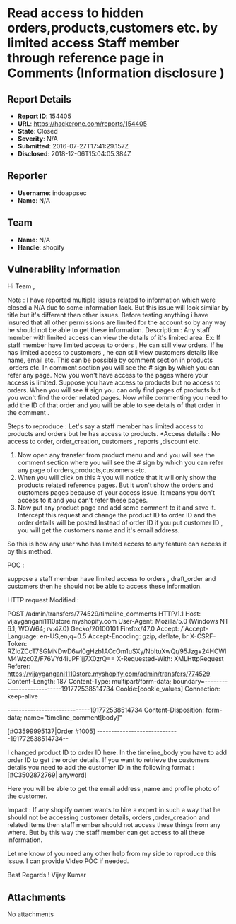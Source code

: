 # Read access to hidden orders,products,customers etc. by limited access Staff member through reference page in Comments (Information disclosure )

## Report Details
- **Report ID**: 154405
- **URL**: https://hackerone.com/reports/154405
- **State**: Closed
- **Severity**: N/A
- **Submitted**: 2016-07-27T17:41:29.157Z
- **Disclosed**: 2018-12-06T15:04:05.384Z

## Reporter
- **Username**: indoappsec
- **Name**: N/A

## Team
- **Name**: N/A
- **Handle**: shopify

## Vulnerability Information
Hi Team ,

Note : I have reported multiple issues related to information which were closed a N/A due to some information lack. But this issue will look similar by title but it's different then other issues. Before testing anything i have insured that all other permissions are limited for the account so by any way he should not be able to get these information. 
Description : Any staff member with limited access can view the details of it's limited area. 
Ex: If staff member have limited access to orders , He can still view orders. If he has limited access to customers , he can still view customers details like name, email etc. 
This can be possible by comment section in products ,orders etc. In comment section you will see the # sign by which you can refer any page. Now you won't have access to the pages where your access is limited. Suppose you have access to products but no access to orders. When you will see # sign you can only find pages of products but you won't find the order related pages.
Now while commenting you need to add the ID of that order and you will be able to see details of that order in the comment . 


Steps to reproduce : 
Let's say a staff member has limited access to products and orders but he has access to products.
*Access details : No access to order, order_creation, customers , reports ,discount etc. 

1. Now open any transfer from product menu and and you will see the comment section where you will see the # sign by which you can refer any page of orders,products,customers etc. 
2. When you will click on this # you will notice that it will only show the products related reference pages. But it won't show the orders and customers pages because of your access issue. It means you don't access to it and you can't refer these pages.
3. Now put any product page and add some comment to it and save it. Intercept this request and change the product ID to order ID and the order details will be posted.Instead of order ID if you put customer ID , you will get the customers name and it's email address. 

So this is how any user who has limited access to any feature can access it by this method. 

POC : 

suppose a staff member have limited access to orders , draft_order and customers then he should not be able to access these information. 

HTTP request  Modified : 

POST /admin/transfers/774529/timeline_comments HTTP/1.1
Host: vijaygangani1110store.myshopify.com
User-Agent: Mozilla/5.0 (Windows NT 6.1; WOW64; rv:47.0) Gecko/20100101 Firefox/47.0
Accept: */*
Accept-Language: en-US,en;q=0.5
Accept-Encoding: gzip, deflate, br
X-CSRF-Token: RZIoZCcT7SGMNDwD6wl0gHzb1ACcOm1uSXy/NbItuXwQr/95Jzg+24HCWIM4Wzc0Z/F76VYd4iuPF1jj7X0zrQ==
X-Requested-With: XMLHttpRequest
Referer: https://vijaygangani1110store.myshopify.com/admin/transfers/774529
Content-Length: 187
Content-Type: multipart/form-data; boundary=---------------------------191772538514734
Cookie:[cookie_values]
Connection: keep-alive

-----------------------------191772538514734
Content-Disposition: form-data; name="timeline_comment[body]"

[#O3599995137|Order #1005]
-----------------------------191772538514734--


I changed product ID to order ID here. In the timeline_body you have to add order ID to get the order details. If you want to retrieve the customers details you need to add the customer ID in the following format  : [#C3502872769| anyword] 

Here you will be able to get the email address ,name and profile photo of the customer. 


Impact : 
If any shopify owner wants to hire a expert in such a way that he should not be accessing customer details, orders ,order_creation and related items then staff member should not access these things from any where. But by this way the staff member can get access to all these information. 

Let me know of you need any other help from my side to reproduce this issue. I can provide VIdeo POC if needed. 


Best Regards !
Vijay Kumar 


## Attachments
No attachments
